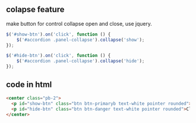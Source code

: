 ## colapse feature
make button for control collapse open and close, use jquery.

```js
$('#show-btn').on('click', function () {
    $('#accordion .panel-collapse').collapse('show');
});

$('#hide-btn').on('click', function () {
    $('#accordion .panel-collapse').collapse('hide');
});
```


## code in html
```html
<center class="pb-2">
  <p id="show-btn" class="btn btn-primaryb text-white pointer rounded">Open</p>
  <p id="hide-btn" class="btn btn-danger text-white pointer rounded">Close</p>
</center>
```
